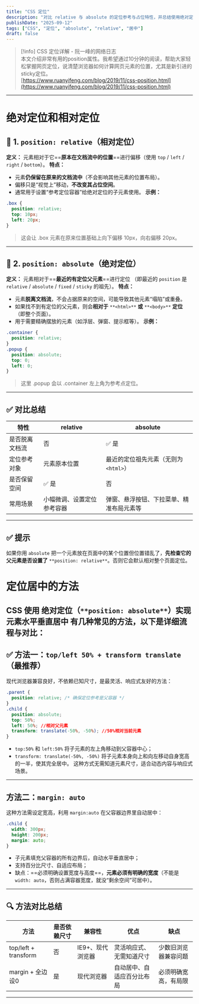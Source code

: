 ```yaml
---
title: "CSS 定位"
description: "对比 relative 与 absolute 的定位参考与占位特性，并总结使用绝对定位与 margin: auto 实现水平垂直居中的常见方式与注意点。"
publishDate: "2025-09-12"
tags: ["CSS", "定位", "absolute", "relative", "居中"]
draft: false
---
```

  

> [!info] CSS 定位详解 - 阮一峰的网络日志  
> 本文介绍非常有用的position属性。我希望通过10分钟的阅读，帮助大家轻松掌握网页定位，说清楚浏览器如何计算网页元素的位置，尤其是新引进的sticky定位。  
> [https://www.ruanyifeng.com/blog/2019/11/css-position.html](https://www.ruanyifeng.com/blog/2019/11/css-position.html)  
---
# 绝对定位和相对定位
## 🎯 1. `position: relative`（相对定位）
**定义：**
元素相对于它==**原本在文档流中的位置**==进行偏移（使用 `top` / `left` / `right` / `bottom`）。
**特点：**
- 元素**仍保留在原来的文档流中**（不会影响其他元素的位置布局）。
- 偏移只是“视觉上”移动，**不改变其占位空间**。
- 通常用于设置“参考定位容器”给绝对定位的子元素使用。
**示例：**
```CSS
.box {
  position: relative;
  top: 10px;
  left: 20px;
}
```

> 这会让 .box 元素在原来位置基础上向下偏移 10px，向右偏移 20px。
---
## 📍 2. `position: absolute`（绝对定位）
**定义：**
元素相对于==**最近的有定位父元素**==进行定位
（即最近的 `position` 是 `relative` / `absolute` / `fixed` / `sticky` 的祖先）。
**特点：**
- 元素**脱离文档流**，不会占据原来的空间，可能导致其他元素“塌陷”或重叠。
- 如果找不到有定位的父元素，则会**相对于** `**<html>**` **或** `**<body>**` **定位**（即整个页面）。
- 用于需要精确摆放的元素（如浮层、弹窗、提示框等）。
**示例：**
```CSS
.container {
  position: relative;
}
.popup {
  position: absolute;
  top: 0;
  left: 0;
}
```

> 这里 .popup 会以 .container 左上角为参考点定位。
---
## ✅ 对比总结
|特性|relative|absolute|
|---|---|---|
|是否脱离文档流|否|✅ 是|
|定位参考对象|元素原本位置|最近的定位祖先元素（无则为 `<html>`）|
|是否保留空间|✅ 是|否|
|常用场景|小幅微调、设置定位参考容器|弹窗、悬浮按钮、下拉菜单、精准布局元素等|
---
## ✅ 提示
如果你用 `absolute` 把一个元素放在页面中的某个位置但位置错乱了，**先检查它的父元素是否设置了** `**position: relative**`。否则它会默认相对整个页面定位。
  
  
# 定位居中的方法
CSS 使用 **绝对定位（**`**position: absolute**`**）实现元素水平垂直居中** 有几种常见的方法，以下是详细流程与对比：
---
## ✅ 方法一：`top/left 50% + transform translate`（最推荐）
现代浏览器兼容良好，不依赖已知尺寸，是最灵活、响应式友好的方法：
```CSS
.parent {
  position: relative; /* 确保定位参考是父容器 */
}
.child {
  position: absolute;
  top: 50%;
  left: 50%; //相对父元素
  transform: translate(-50%, -50%); //50%相对当前元素
}
```
- `top:50%` 和 `left:50%` 将子元素的左上角移动到父容器中心；
- `transform: translate(-50%, -50%)` 将子元素本身向上和向左移动自身宽高的一半，使其完全居中。
这种方式无需知道元素尺寸，适合动态内容与响应式场景。
---
## 方法二：`margin: auto`
这种方法需设定宽高，利用 `margin:auto` 在父容器边界里自动居中：
```CSS
.child {
  width: 300px;
  height: 200px;
  margin: auto;
}
```
- 子元素填充父容器的所有边界后，自动水平垂直居中；
- 支持百分比尺寸、自适应布局；
- 缺点：==必须明确设置宽度与高度==，**元素必须有明确的宽度**（不能是 `width: auto`，否则占满容器宽度，就没“剩余空间”可居中）。
  
---
## 🔍 方法对比总结
|方法|是否依赖尺寸|兼容性|优点|缺点|
|---|---|---|---|---|
|top/left + transform|否|IE9+、现代浏览器|灵活响应式、无需知道尺寸|少数旧浏览器兼容问题|
|margin + 全边设0|是|现代浏览器|自动居中、自适应百分比布局|必须明确宽高，有局限|
---
